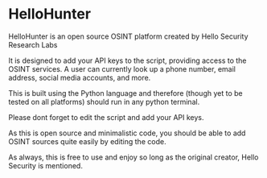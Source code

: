 # HelloHunter
HelloHunter is an open source OSINT platform created by Hello Security Research Labs

It is designed to add your API keys to the script, providing access to the OSINT services.
A user can currently look up a phone number, email address, social media accounts, and more.

This is built using the Python language and therefore (though yet to be tested on all platforms) should run in any python terminal.

Please dont forget to edit the script and add your API keys. 

As this is open source and minimalistic code, you should be able to add OSINT sources quite easily by editing the code.

As always, this is free to use and enjoy so long as the original creator, Hello Security is mentioned.


